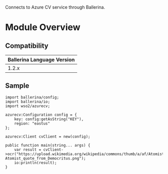 Connects to Azure CV service through Ballerina.

# Module Overview

## Compatibility
| Ballerina Language Version 
| -------------------------- 
| 1.2.x

## Sample

```ballerina
import ballerina/config;
import ballerina/io;
import wso2/azurecv;

azurecv:Configuration config = {
    key: config:getAsString("KEY"),
    region: "eastus"
};

azurecv:Client cvClient = new(config);

public function main(string... args) {
    var result = cvClient->ocr("https://upload.wikimedia.org/wikipedia/commons/thumb/a/af/Atomist_quote_from_Democritus.png/338px-Atomist_quote_from_Democritus.png");
    io:println(result);
}
```
